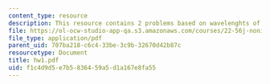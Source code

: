 ```yaml
---
content_type: resource
description: This resource contains 2 problems based on wavelenghts of photons.
file: https://ol-ocw-studio-app-qa.s3.amazonaws.com/courses/22-56j-noninvasive-imaging-in-biology-and-medicine-fall-2005/f1c4d9d5e7b5836459a5d1a167e8fa55_hw1.pdf
file_type: application/pdf
parent_uid: 707ba218-c6c4-33be-3c9b-32670d42b87c
resourcetype: Document
title: hw1.pdf
uid: f1c4d9d5-e7b5-8364-59a5-d1a167e8fa55
---
```


